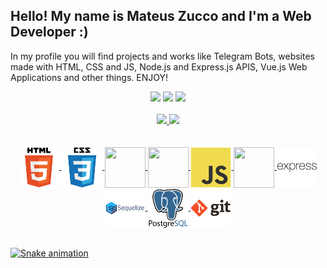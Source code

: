 ## Hello! My name is Mateus Zucco and I'm a Web Developer :)
In my profile you will find projects and works like Telegram Bots, websites made with HTML, CSS and JS, Node.js and Express.js APIS, Vue.js Web 
Applications and other things. ENJOY!

<div align="center">
  <a href="https://www.linkedin.com/in/mateus-zucco-4878361b7/" target="_blank"><img src="https://img.shields.io/badge/-LinkedIn-blue?style=flat&logo=Linkedin&logoColor=white&link=" target="_blank"></a>
   <a href="mailto:zucco.developer@gmail.com" target="_blank"><img src="https://img.shields.io/badge/-Gmail-c14438?style=flat&logo=Gmail&logoColor=white&link=" target="_blank"></a>
   <a href="https://www.instagram.com/mtzucco/" target="_blank"><img src="https://img.shields.io/badge/-Instagram-C13584?style=flat&labelColor=C13584&logo=instagram&logoColor=white&link=" target="_blank"></a>
</div>
 
 <br>
 
<div align="center">
  <a href="https://github.com/MateusZucco">
  <img height="150em" src="https://github-readme-stats.vercel.app/api?username=MateusZucco&show_icons=true&theme=dark&include_all_commits=true&count_private=true"/>
  <img height="150em" src="https://github-readme-stats.vercel.app/api/top-langs/?username=MateusZucco&layout=compact&langs_count=7&theme=dark"/>
</div>

<br>
 
<div style="display: inline_block" align="center"><br>
  <img align="center" height="65" width="65" src="https://raw.githubusercontent.com/devicons/devicon/master/icons/html5/html5-original-wordmark.svg">
  <img align="center"  height="65" width="65" src="https://raw.githubusercontent.com/devicons/devicon/master/icons/css3/css3-original-wordmark.svg">
  <img align="center" height="65" width="65" src="https://cdn.jsdelivr.net/gh/devicons/devicon/icons/vuejs/vuejs-original-wordmark.svg">
  <img align="center" height="65" width="65" src="https://cdn.jsdelivr.net/gh/devicons/devicon/icons/vuetify/vuetify-original.svg">
  <img align="center"  height="65" width="65" src="https://raw.githubusercontent.com/devicons/devicon/master/icons/javascript/javascript-original.svg">
  <img align="center" height="65" width="65" src="https://cdn.jsdelivr.net/gh/devicons/devicon/icons/nodejs/nodejs-original-wordmark.svg">
  <img align="center" height="65" width="65" src="https://raw.githubusercontent.com/devicons/devicon/master/icons/express/express-original-wordmark.svg">
  <img align="center" height="65" width="65" src="https://raw.githubusercontent.com/devicons/devicon/master/icons/sequelize/sequelize-original-wordmark.svg">
  <img align="center" height="65" width="65" src="https://raw.githubusercontent.com/devicons/devicon/master/icons/postgresql/postgresql-original-wordmark.svg">
  <img align="center" height="65" width="65" src="https://raw.githubusercontent.com/devicons/devicon/master/icons/git/git-original-wordmark.svg">
</div>

<br>
  
![Snake animation](https://github.com/MateusZucco/MateusZucco/blob/output/github-contribution-grid-snake.svg)
